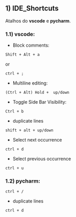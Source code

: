 ## 1) IDE_Shortcuts

Atalhos do **vscode** e **pycharm**.

### 1.1) vscode:

* Block comments:

```console
Shift + Alt + a
```

or

```console
ctrl + ;
```

* Multiline editing:

```console
(Ctrl + Alt) Hold +  up/down
```

* Toggle Side Bar Visibility:

```console
Ctrl + b
```

* duplicate lines

```console
shift + alt + up/down
```

* Select next occurrence

```console
ctrl + d
```

* Select previous occurrence

```console
ctrl + u
```

### 1.2) pycharm:

```console
ctrl + /
```

* duplicate lines

```console
ctrl + d
```
